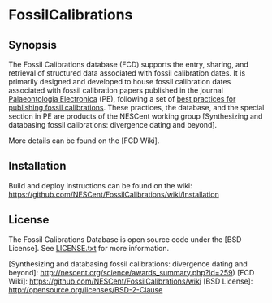 FossilCalibrations
==================

Synopsis
--------

The Fossil Calibrations database (FCD) supports the entry, sharing, and
retrieval of structured data associated with fossil calibration
dates. It is primarily designed and developed to house fossil
calibration dates associated with fossil calibration papers published
in the journal [Palaeontologia Electronica] (PE), following a set of
[best practices for publishing fossil calibrations]. These practices,
the database, and the special section in PE are products of the
NESCent working group [Synthesizing and databasing fossil calibrations:
divergence dating and beyond].

More details can be found on the [FCD Wiki].

Installation
------------

Build and deploy instructions can be found on the wiki:
https://github.com/NESCent/FossilCalibrations/wiki/Installation

License
-------

The Fossil Calibrations Database is open source code under the
[BSD License].  See [LICENSE.txt](LICENSE.txt) for more information.

[Palaeontologia Electronica]: http://palaeo-electronica.org/
[best practices for publishing fossil calibrations]: http://dx.doi.org/10.1093/sysbio/syr107
[Synthesizing and databasing fossil calibrations: divergence dating and beyond]: http://nescent.org/science/awards_summary.php?id=259)
[FCD Wiki]: https://github.com/NESCent/FossilCalibrations/wiki
[BSD License]: http://opensource.org/licenses/BSD-2-Clause
